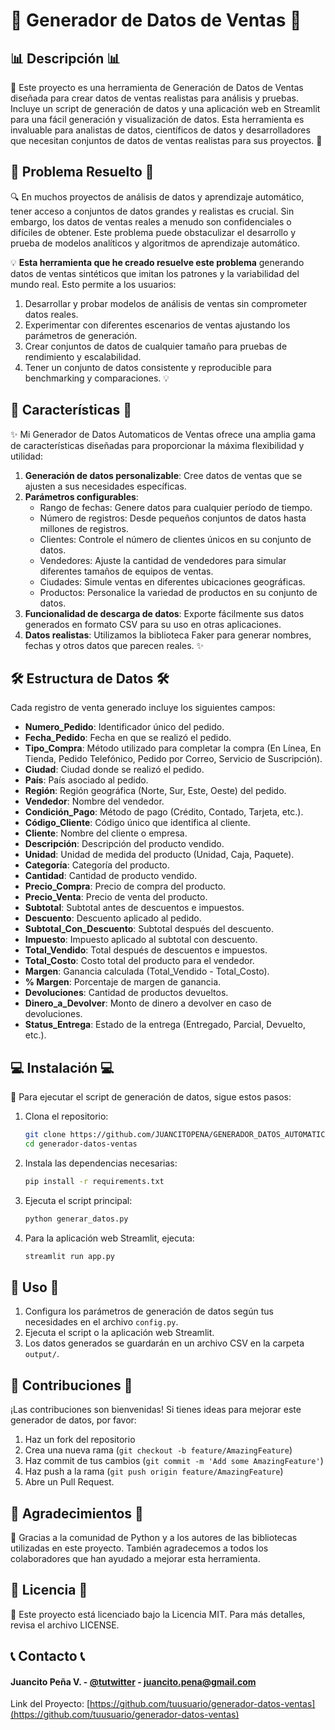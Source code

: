 # 🏪 Generador de Datos de Ventas 🏪

## 📊 Descripción 📊

🚀 Este proyecto es una herramienta de Generación de Datos de Ventas diseñada para crear datos de ventas realistas para análisis y pruebas. Incluye un script de generación de datos y una aplicación web en Streamlit para una fácil generación y visualización de datos. Esta herramienta es invaluable para analistas de datos, científicos de datos y desarrolladores que necesitan conjuntos de datos de ventas realistas para sus proyectos. 🚀

## 🎯 Problema Resuelto 🎯

🔍 En muchos proyectos de análisis de datos y aprendizaje automático, tener acceso a conjuntos de datos grandes y realistas es crucial. Sin embargo, los datos de ventas reales a menudo son confidenciales o difíciles de obtener. Este problema puede obstaculizar el desarrollo y prueba de modelos analíticos y algoritmos de aprendizaje automático.

💡 **Esta  herramienta que he creado resuelve este problema** generando datos de ventas sintéticos que imitan los patrones y la variabilidad del mundo real. Esto permite a los usuarios:

1. Desarrollar y probar modelos de análisis de ventas sin comprometer datos reales.
2. Experimentar con diferentes escenarios de ventas ajustando los parámetros de generación.
3. Crear conjuntos de datos de cualquier tamaño para pruebas de rendimiento y escalabilidad.
4. Tener un conjunto de datos consistente y reproducible para benchmarking y comparaciones. 💡

## 🌟 Características 🌟

✨ Mi Generador de Datos Automaticos de Ventas ofrece una amplia gama de características diseñadas para proporcionar la máxima flexibilidad y utilidad:

1. **Generación de datos personalizable**: Cree datos de ventas que se ajusten a sus necesidades específicas.
2. **Parámetros configurables**:
   - Rango de fechas: Genere datos para cualquier período de tiempo.
   - Número de registros: Desde pequeños conjuntos de datos hasta millones de registros.
   - Clientes: Controle el número de clientes únicos en su conjunto de datos.
   - Vendedores: Ajuste la cantidad de vendedores para simular diferentes tamaños de equipos de ventas.
   - Ciudades: Simule ventas en diferentes ubicaciones geográficas.
   - Productos: Personalice la variedad de productos en su conjunto de datos.
3. **Funcionalidad de descarga de datos**: Exporte fácilmente sus datos generados en formato CSV para su uso en otras aplicaciones.
4. **Datos realistas**: Utilizamos la biblioteca Faker para generar nombres, fechas y otros datos que parecen reales. ✨

## 🛠 Estructura de Datos 🛠

Cada registro de venta generado incluye los siguientes campos:

- **Numero_Pedido**: Identificador único del pedido.
- **Fecha_Pedido**: Fecha en que se realizó el pedido.
- **Tipo_Compra**: Método utilizado para completar la compra (En Línea, En Tienda, Pedido Telefónico, Pedido por Correo, Servicio de Suscripción).
- **Ciudad**: Ciudad donde se realizó el pedido.
- **País**: País asociado al pedido.
- **Región**: Región geográfica (Norte, Sur, Este, Oeste) del pedido.
- **Vendedor**: Nombre del vendedor.
- **Condición_Pago**: Método de pago (Crédito, Contado, Tarjeta, etc.).
- **Código_Cliente**: Código único que identifica al cliente.
- **Cliente**: Nombre del cliente o empresa.
- **Descripción**: Descripción del producto vendido.
- **Unidad**: Unidad de medida del producto (Unidad, Caja, Paquete).
- **Categoría**: Categoría del producto.
- **Cantidad**: Cantidad de producto vendido.
- **Precio_Compra**: Precio de compra del producto.
- **Precio_Venta**: Precio de venta del producto.
- **Subtotal**: Subtotal antes de descuentos e impuestos.
- **Descuento**: Descuento aplicado al pedido.
- **Subtotal_Con_Descuento**: Subtotal después del descuento.
- **Impuesto**: Impuesto aplicado al subtotal con descuento.
- **Total_Vendido**: Total después de descuentos e impuestos.
- **Total_Costo**: Costo total del producto para el vendedor.
- **Margen**: Ganancia calculada (Total_Vendido - Total_Costo).
- **% Margen**: Porcentaje de margen de ganancia.
- **Devoluciones**: Cantidad de productos devueltos.
- **Dinero_a_Devolver**: Monto de dinero a devolver en caso de devoluciones.
- **Status_Entrega**: Estado de la entrega (Entregado, Parcial, Devuelto, etc.).

## 💻 Instalación 💻

🔽 Para ejecutar el script de generación de datos, sigue estos pasos:

1. Clona el repositorio:
   ```bash
   git clone https://github.com/JUANCITOPENA/GENERADOR_DATOS_AUTOMATICO/tree/main
   cd generador-datos-ventas
   ```

2. Instala las dependencias necesarias:
   ```bash
   pip install -r requirements.txt
   ```

3. Ejecuta el script principal:
   ```bash
   python generar_datos.py
   ```

4. Para la aplicación web Streamlit, ejecuta:
   ```bash
   streamlit run app.py
   ```

## 🚀 Uso 🚀

1. Configura los parámetros de generación de datos según tus necesidades en el archivo `config.py`.
2. Ejecuta el script o la aplicación web Streamlit.
3. Los datos generados se guardarán en un archivo CSV en la carpeta `output/`.

## 🤝 Contribuciones 🤝

¡Las contribuciones son bienvenidas! Si tienes ideas para mejorar este generador de datos, por favor:

1. Haz un fork del repositorio
2. Crea una nueva rama (`git checkout -b feature/AmazingFeature`)
3. Haz commit de tus cambios (`git commit -m 'Add some AmazingFeature'`)
4. Haz push a la rama (`git push origin feature/AmazingFeature`)
5. Abre un Pull Request.

## 🙏 Agradecimientos 🙏
👏 Gracias a la comunidad de Python y a los autores de las bibliotecas utilizadas en este proyecto. También agradecemos a todos los colaboradores que han ayudado a mejorar esta herramienta.

## 📄 Licencia 📄

📄 Este proyecto está licenciado bajo la Licencia MIT. Para más detalles, revisa el archivo LICENSE.

## 📞 Contacto 📞

#### Juancito Peña V. - [@tutwitter](https://x.com/JuancitoPenaV) - juancito.pena@gmail.com

Link del Proyecto: [https://github.com/tuusuario/generador-datos-ventas](https://github.com/tuusuario/generador-datos-ventas)
